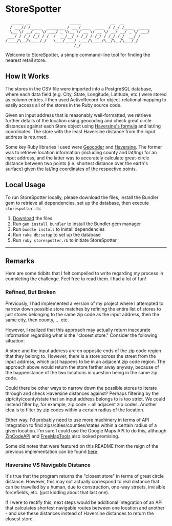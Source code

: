 # StoreSpotter

```
   _____ __                 _____             __  __
  / ___// /_____  ________ / ___/____  ____  / /_/ /____  _____
  \__ \/ __/ __ \/ ___/ _ \\__ \/ __ \/ __ \/ __/ __/ _ \/ ___/
 ___/ / /_/ /_/ / /  /  __/__/ / /_/ / /_/ / /_/ /_/  __/ /
/____/\__/\____/_/   \___/____/ .___/\____/\__/\__/\___/_/
                              /_/
```

Welcome to StoreSpotter, a simple command-line tool for finding the nearest retail store.

## How It Works

The stores in the CSV file were imported into a PostgreSQL database, where each data field (e.g. City, State, Longitude, Latitude, etc.) were stored as column entries. I then used ActiveRecord for object-relational mapping to easily access all of the stores in the Ruby source code.

Given an input address that is reasonably well-formatted, we retrieve further details of the location using geocoding and check great circle distances against each Store object using [Haversine's formula](https://en.wikipedia.org/wiki/Haversine_formula) and lat/lng coordinates. The store with the least Haversine distance from the input address is returned.

Some key Ruby libraries I used were [Geocoder](https://github.com/alexreisner/geocoder) and [Haversine](https://github.com/kristianmandrup/haversine). The former was to retrieve location information (including county and lat/lng) for an input address, and the latter was to accurately calculate great-circle distance between two points (i.e. shortest distance over the earth's surface) given the lat/lng coordinates of the respective points.

## Local Usage

To run StoreSpotter locally, please download the files, install the Bundler gem to retrieve all dependencies, set up the database, then execute `storespotter.rb`:

1. [Download](https://github.com/parkyngj/geo-challenge/archive/master.zip) the files
2. Run `gem install bundler` to install the Bundler gem manager
3. Run `bundle install` to install dependencies
4. Run `rake db:setup` to set up the database
5. Run `ruby storespotter.rb` to initiate StoreSpotter

----

## Remarks

Here are some tidbits that I felt compelled to write regarding my process in completing the challenge. Feel free to read them. I had a lot of fun!

### Refined, But Broken

Previously, I had implemented a version of my project where I attempted to narrow down possible store matches by refining the entire list of stores to just stores belonging to the same zip code as the input address, then the same city, then county, ... etc.

However, I realized that this approach may actually return inaccurate information regarding what is the "closest store." Consider the following situation:

A store and the input address are on opposite ends of the zip code region that they belong to. However, there is a store across the street from the input address, which just happens to be in an adjacent zip code region. The approach above would return the store farther away anyway, because of the happenstance of the two locations in question being in the same zip code.

Could there be other ways to narrow down the possible stores to iterate through and check Haversine distances against? Perhaps filtering by the zip/city/county/state that an input address belongs to is too strict. We could instead filter by, for example, zip code + all adjacent zip codes. Another idea is to filter by zip codes within a certain radius of the location.

Either way, I'd probably need to use more machinery in terms of API integration to find zips/cities/counties/states within a certain radius of a given location. I'm sure I could use the Google Maps API to do this, although [ZipCodeAPI](https://www.zipcodeapi.com/API) and [FreeMapTools](https://www.freemaptools.com/find-zip-codes-inside-radius.htm) also looked promising.

Some old notes that were featured on this README from the reign of the previous implementation can be found [here](/misc/old_notes.md).

### Haversine VS Navigable Distance

It's true that the program returns the "closest store" in terms of great circle distance. However, this may not actually correspond to real distance that can be travelled by a human, due to construction, one-way streets, invisible forcefields, etc. (just kidding about that last one).

If I were to rectify this, next steps would be additional integration of an API that calculates shortest navigable routes between one location and another - and use these distances instead of Haversine distances to return the closest store.
